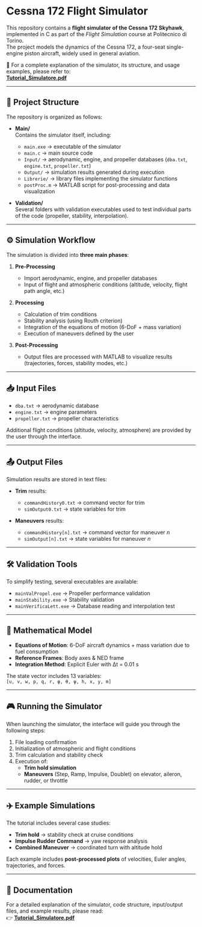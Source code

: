 # Cessna 172 Flight Simulator

This repository contains a **flight simulator of the Cessna 172 Skyhawk**, implemented in C as part of the *Flight Simulation* course at Politecnico di Torino.  
The project models the dynamics of the Cessna 172, a four-seat single-engine piston aircraft, widely used in general aviation.

📄 For a complete explanation of the simulator, its structure, and usage examples, please refer to:  
**[Tutorial_Simulatore.pdf](./Tutorial_Simulatore.pdf)**

---

## 📂 Project Structure

The repository is organized as follows:

- **Main/**  
  Contains the simulator itself, including:
  - `main.exe` → executable of the simulator  
  - `main.c` → main source code  
  - `Input/` → aerodynamic, engine, and propeller databases (`dba.txt`, `engine.txt`, `propeller.txt`)  
  - `Output/` → simulation results generated during execution  
  - `Librerie/` → library files implementing the simulator functions  
  - `postProc.m` → MATLAB script for post-processing and data visualization  

- **Validation/**  
  Several folders with validation executables used to test individual parts of the code (propeller, stability, interpolation).

---

## ⚙️ Simulation Workflow

The simulation is divided into **three main phases**:

1. **Pre-Processing**  
   - Import aerodynamic, engine, and propeller databases  
   - Input of flight and atmospheric conditions (altitude, velocity, flight path angle, etc.)

2. **Processing**  
   - Calculation of trim conditions  
   - Stability analysis (using Routh criterion)  
   - Integration of the equations of motion (6-DoF + mass variation)  
   - Execution of maneuvers defined by the user  

3. **Post-Processing**  
   - Output files are processed with MATLAB to visualize results (trajectories, forces, stability modes, etc.)

---

## 📥 Input Files

- `dba.txt` → aerodynamic database  
- `engine.txt` → engine parameters  
- `propeller.txt` → propeller characteristics  

Additional flight conditions (altitude, velocity, atmosphere) are provided by the user through the interface.

---

## 📤 Output Files

Simulation results are stored in text files:

- **Trim** results:  
  - `commandHistory0.txt` → command vector for trim  
  - `simOutput0.txt` → state variables for trim  

- **Maneuvers** results:  
  - `commandHistory[n].txt` → command vector for maneuver *n*  
  - `simOutput[n].txt` → state variables for maneuver *n*  

---

## 🛠️ Validation Tools

To simplify testing, several executables are available:  

- `mainValPropel.exe` → Propeller performance validation  
- `mainStability.exe` → Stability validation  
- `mainVerificaLett.exe` → Database reading and interpolation test  

---

## 📐 Mathematical Model

- **Equations of Motion**: 6-DoF aircraft dynamics + mass variation due to fuel consumption  
- **Reference Frames**: Body axes & NED frame  
- **Integration Method**: Explicit Euler with Δt = 0.01 s  

The state vector includes 13 variables:  
`[u, v, w, p, q, r, φ, θ, ψ, h, x, y, m]`

---

## 🎮 Running the Simulator

When launching the simulator, the interface will guide you through the following steps:

1. File loading confirmation  
2. Initialization of atmospheric and flight conditions  
3. Trim calculation and stability check  
4. Execution of:
   - **Trim hold simulation**  
   - **Maneuvers** (Step, Ramp, Impulse, Doublet) on elevator, aileron, rudder, or throttle  

---

## ✈️ Example Simulations

The tutorial includes several case studies:

- **Trim hold** → stability check at cruise conditions  
- **Impulse Rudder Command** → yaw response analysis  
- **Combined Maneuver** → coordinated turn with altitude hold  

Each example includes **post-processed plots** of velocities, Euler angles, trajectories, and forces.

---

## 📖 Documentation

For a detailed explanation of the simulator, code structure, input/output files, and example results, please read:  
👉 **[Tutorial_Simulatore.pdf](./Tutorial_Simulatore.pdf)**
